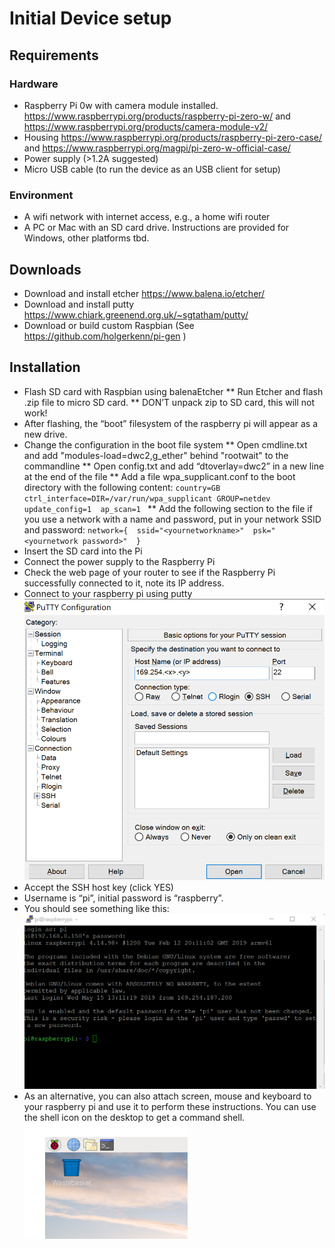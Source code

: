 # Initial Device setup

## Requirements

### Hardware

* Raspberry Pi 0w with camera module installed. https://www.raspberrypi.org/products/raspberry-pi-zero-w/ and https://www.raspberrypi.org/products/camera-module-v2/  
* Housing https://www.raspberrypi.org/products/raspberry-pi-zero-case/ and https://www.raspberrypi.org/magpi/pi-zero-w-official-case/  
* Power supply (>1.2A suggested)
* Micro USB cable (to run the device as an USB client for setup)

### Environment

* A wifi network with internet access, e.g., a home wifi router 
* A PC or Mac with an SD card drive. Instructions are provided for Windows, other platforms tbd. 

## Downloads

* Download and install etcher https://www.balena.io/etcher/ 
* Download and install putty https://www.chiark.greenend.org.uk/~sgtatham/putty/  
* Download or build custom Raspbian (See https://github.com/holgerkenn/pi-gen )

## Installation

* Flash SD card with Raspbian using balenaEtcher 
** Run Etcher and flash .zip file to micro SD card. 
** DON’T unpack zip to SD card, this will not work!
* After flashing, the “boot” filesystem of the raspberry pi will appear as a new drive. 
* Change the configuration in the boot file system
** Open cmdline.txt and add "modules-load=dwc2,g_ether" behind "rootwait" to the commandline
** Open config.txt and add “dtoverlay=dwc2” in a new line at the end of the file 
** Add a file wpa_supplicant.conf to the boot directory with the following content: 
`
country=GB 
ctrl_interface=DIR=/var/run/wpa_supplicant GROUP=netdev 
update_config=1 
ap_scan=1 
`
** Add the following section to the file if you use a network with a name and password, put in your network SSID and password: 
`
network={ 
ssid="<yournetworkname>" 
psk="<yournetwork password>" 
} 
`
* Insert the SD card into the Pi 
* Connect the power supply to the Raspberry Pi 
* Check the web page of your router to see if the Raspberry Pi successfully connected to it, note its IP address.
* Connect to your raspberry pi using putty 
![Putty Configuration Dialog](putty-config.png)
* Accept the SSH host key (click YES) 
* Username is “pi”, initial password is “raspberry”.  
* You should see something like this: 
![Putty Terminal Window](putty-terminal.png)
* As an alternative, you can also attach screen, mouse and keyboard to your raspberry pi and use it to perform these instructions. You can use the shell icon on the desktop to get a command shell. 
![Command Shell on Raspbian Desktop](desktop-command-window.png)
